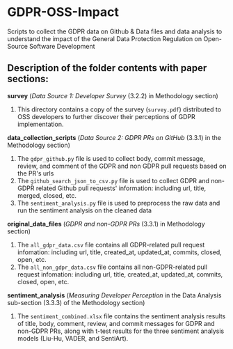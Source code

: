 # GDPR-OSS-Impact
Scripts to collect the GDPR data on Github &amp; Data files and data analysis to understand the impact of the General Data Protection Regulation on Open-Source Software Development

## Description of the folder contents with paper sections:

**survey** (*Data Source 1: Developer Survey* (3.2.2) in Methodology section)
1. This directory contains a copy of the survey (`survey.pdf`) distributed to OSS developers to further discover their perceptions of GDPR implementation.

**data_collection_scripts** (*Data Source 2: GDPR PRs on GitHub* (3.3.1) in the Methodology section)
1. The ``gdpr_github.py`` file is used to collect  body, commit message, review, and comment of the GDPR and non GDPR pull requests based on the PR's urls
2. The ``github_search_json_to_csv.py`` file is used to collect GDPR and non-GDPR related Github pull requests' information: including url, title, merged, closed, etc.
3. The ``sentiment_analysis.py`` file is used to preprocess the raw data and run the sentiment analysis on the cleaned data

**original_data_files** (*GDPR and non-GDPR PRs* (3.3.1) in Methodology section)
1. The ``all_gdpr_data.csv`` file contains all GDPR-related pull request infomation: including url, title, created_at, updated_at, commits, closed, open, etc.
2. The ``all_non_gdpr_data.csv`` file contains all non-GDPR-related pull request infomation: including url, title, created_at, updated_at, commits, closed, open, etc.

**sentiment_analysis** (*Measuring Developer Perception* in the Data Analysis sub-section (3.3.3) of the Methodology section)
1. The ``sentiment_combined.xlsx`` file contains the sentiment analysis results of title, body, comment, review, and commit messages for GDPR and non-GDPR PRs, along with t-test results for the three sentiment analysis models (Liu-Hu, VADER, and SentiArt). 
